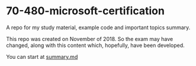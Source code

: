 # 70-480-microsoft-certification
A repo for my study material, example code and important topics summary.

This repo was created on November of 2018. So the exam may have changed, along with this content which, hopefully, have been developed.

You can start at [summary.md](summary.md)

